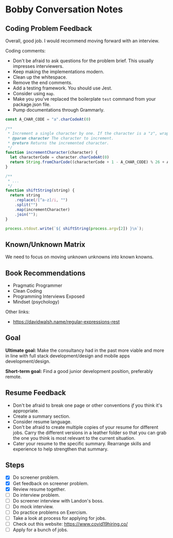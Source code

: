 # Bobby Conversation Notes

## Coding Problem Feedback

Overall, good job. I would recommend moving forward with an interview.

Coding comments:

* Don't be afraid to ask questions for the problem brief. This usually impresses interviewers.
* Keep making the implementations modern.
* Clean up the whitespace.
* Remove the end comments.
* Add a testing framework. You should use Jest.
* Consider using `map`.
* Make you you've replaced the boilerplate `test` command from your package.json file.
* Pump documentations through Grammarly.

``` js
const A_CHAR_CODE = "a".charCodeAt(0)

/**
 * Increment a single character by one. If the character is a "z", wrap it to "a".
 * @param character The character to increment.
 * @return Returns the incremented character.
 */
function incrementCharacter(character) {
  let characterCode = character.charCodeAt(0)
  return String.fromCharCode((characterCode + 1 - A_CHAR_CODE) % 26 + A_CHAR_CODE);
}

/**
 * ...
 */
function shiftString(string) {
  return string
    .replace(/[^a-z]/i, "")
    .split("")
    .map(incrementCharacter)
    .join("");
}

process.stdout.write(`${ shiftString(process.argv[2]) }\n`);
```

## Known/Unknown Matrix

We need to focus on moving unknown unknowns into known knowns.

## Book Recommendations

* Pragmatic Programmer
* Clean Coding
* Programming Interviews Exposed
* Mindset (psychology)

Other links:

* https://davidwalsh.name/regular-expressions-rest

## Goal

**Ultimate goal:** Make the consultancy had in the past more viable and more in line with full stack
development/design and mobile apps development/design.

**Short-term goal:** Find a good junior development position, preferably remote.

## Resume Feedback

* Don't be afraid to break one page or other conventions *if* you think it's appropriate.
* Create a summary section.
* Consider resume language.
* Don't be afraid to create multiple copies of your resume for different jobs. Carry the different
  versions in a leather folder so that you can grab the one you think is most relevant to the
  current situation.
* Cater your resume to the specific summary. Rearrange skills and experience to help strengthen that
  summary.

## Steps

- [x] Do screener problem.
- [x] Get feedback on screener problem.
- [x] Review resume together.
- [ ] Do interview problem.
- [ ] Do screener interview with Landon's boss.
- [ ] Do mock interview.
- [ ] Do practice problems on Exercism.
- [ ] Take a look at process for applying for jobs.
- [ ] Check out this website: https://www.covid19hiring.co/
- [ ] Apply for a bunch of jobs.
